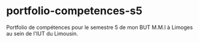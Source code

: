# portfolio-competences-s5
Portfolio de compétences pour le semestre 5 de mon BUT M.M.I à Limoges au sein de l'IUT du Limousin.
